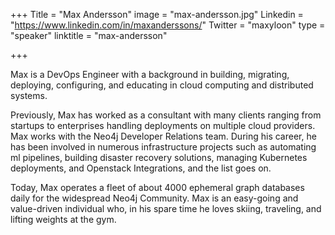 +++
Title = "Max Andersson"
image = "max-andersson.jpg"
Linkedin = "https://www.linkedin.com/in/maxanderssons/"
Twitter = "maxyloon"
type = "speaker"
linktitle = "max-andersson"

+++

Max is a DevOps Engineer with a background in building, migrating, deploying, configuring, and educating in cloud computing and distributed systems.

Previously, Max has worked as a consultant with many clients ranging from startups to enterprises handling deployments on multiple cloud providers. Max works with the Neo4j Developer Relations team. During his career, he has been involved in numerous infrastructure projects such as automating ml pipelines, building disaster recovery solutions, managing Kubernetes deployments, and Openstack Integrations, and the list goes on.

Today, Max operates a fleet of about 4000 ephemeral graph databases daily for the widespread Neo4j Community. Max is an easy-going and value-driven individual who, in his spare time he loves skiing, traveling, and lifting weights at the gym.